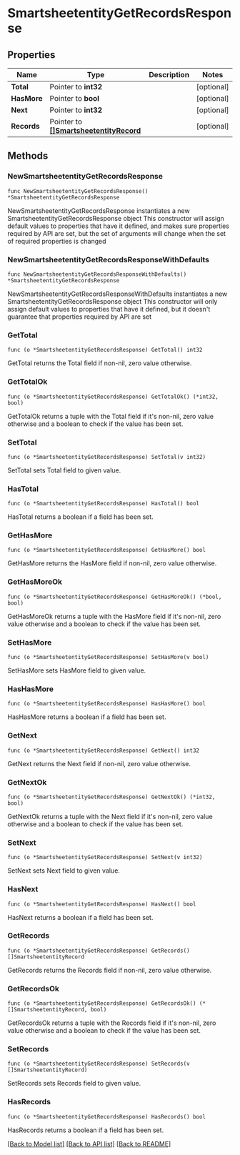 # SmartsheetentityGetRecordsResponse

## Properties

Name | Type | Description | Notes
------------ | ------------- | ------------- | -------------
**Total** | Pointer to **int32** |  | [optional] 
**HasMore** | Pointer to **bool** |  | [optional] 
**Next** | Pointer to **int32** |  | [optional] 
**Records** | Pointer to [**[]SmartsheetentityRecord**](SmartsheetentityRecord.md) |  | [optional] 

## Methods

### NewSmartsheetentityGetRecordsResponse

`func NewSmartsheetentityGetRecordsResponse() *SmartsheetentityGetRecordsResponse`

NewSmartsheetentityGetRecordsResponse instantiates a new SmartsheetentityGetRecordsResponse object
This constructor will assign default values to properties that have it defined,
and makes sure properties required by API are set, but the set of arguments
will change when the set of required properties is changed

### NewSmartsheetentityGetRecordsResponseWithDefaults

`func NewSmartsheetentityGetRecordsResponseWithDefaults() *SmartsheetentityGetRecordsResponse`

NewSmartsheetentityGetRecordsResponseWithDefaults instantiates a new SmartsheetentityGetRecordsResponse object
This constructor will only assign default values to properties that have it defined,
but it doesn't guarantee that properties required by API are set

### GetTotal

`func (o *SmartsheetentityGetRecordsResponse) GetTotal() int32`

GetTotal returns the Total field if non-nil, zero value otherwise.

### GetTotalOk

`func (o *SmartsheetentityGetRecordsResponse) GetTotalOk() (*int32, bool)`

GetTotalOk returns a tuple with the Total field if it's non-nil, zero value otherwise
and a boolean to check if the value has been set.

### SetTotal

`func (o *SmartsheetentityGetRecordsResponse) SetTotal(v int32)`

SetTotal sets Total field to given value.

### HasTotal

`func (o *SmartsheetentityGetRecordsResponse) HasTotal() bool`

HasTotal returns a boolean if a field has been set.

### GetHasMore

`func (o *SmartsheetentityGetRecordsResponse) GetHasMore() bool`

GetHasMore returns the HasMore field if non-nil, zero value otherwise.

### GetHasMoreOk

`func (o *SmartsheetentityGetRecordsResponse) GetHasMoreOk() (*bool, bool)`

GetHasMoreOk returns a tuple with the HasMore field if it's non-nil, zero value otherwise
and a boolean to check if the value has been set.

### SetHasMore

`func (o *SmartsheetentityGetRecordsResponse) SetHasMore(v bool)`

SetHasMore sets HasMore field to given value.

### HasHasMore

`func (o *SmartsheetentityGetRecordsResponse) HasHasMore() bool`

HasHasMore returns a boolean if a field has been set.

### GetNext

`func (o *SmartsheetentityGetRecordsResponse) GetNext() int32`

GetNext returns the Next field if non-nil, zero value otherwise.

### GetNextOk

`func (o *SmartsheetentityGetRecordsResponse) GetNextOk() (*int32, bool)`

GetNextOk returns a tuple with the Next field if it's non-nil, zero value otherwise
and a boolean to check if the value has been set.

### SetNext

`func (o *SmartsheetentityGetRecordsResponse) SetNext(v int32)`

SetNext sets Next field to given value.

### HasNext

`func (o *SmartsheetentityGetRecordsResponse) HasNext() bool`

HasNext returns a boolean if a field has been set.

### GetRecords

`func (o *SmartsheetentityGetRecordsResponse) GetRecords() []SmartsheetentityRecord`

GetRecords returns the Records field if non-nil, zero value otherwise.

### GetRecordsOk

`func (o *SmartsheetentityGetRecordsResponse) GetRecordsOk() (*[]SmartsheetentityRecord, bool)`

GetRecordsOk returns a tuple with the Records field if it's non-nil, zero value otherwise
and a boolean to check if the value has been set.

### SetRecords

`func (o *SmartsheetentityGetRecordsResponse) SetRecords(v []SmartsheetentityRecord)`

SetRecords sets Records field to given value.

### HasRecords

`func (o *SmartsheetentityGetRecordsResponse) HasRecords() bool`

HasRecords returns a boolean if a field has been set.


[[Back to Model list]](../README.md#documentation-for-models) [[Back to API list]](../README.md#documentation-for-api-endpoints) [[Back to README]](../README.md)


